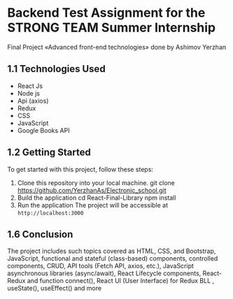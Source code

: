 # Backend Test Assignment for the STRONG TEAM Summer Internship
Final Project «Advanced front-end technologies» done by Ashimov Yerzhan

## 1.1 Technologies Used
- React Js
- Node js
- Api (axios)
- Redux
- CSS
- JavaScript
- Google Books API

## 1.2 Getting Started
To get started with this project, follow these steps:

1. Clone this repository into your local machine.
   git clone https://github.com/YerzhanAs/Electronic_school.git
2. Build the application
   cd React-Final-Library
   npm install
3. Run the application
   The project will be accessible at `http://localhost:3000`


## 1.6 Conclusion
The project includes such topics covered as HTML, CSS, and Bootstrap, JavaScript, functional and stateful (class-based) components, controlled components, CRUD, API tools (Fetch API, axios, etc.), JavaScript asynchronous libraries (async/await), React Lifecycle components, React-Redux and function connect(), React UI (User Interface) for Redux BLL , useState(), useEffect() and more